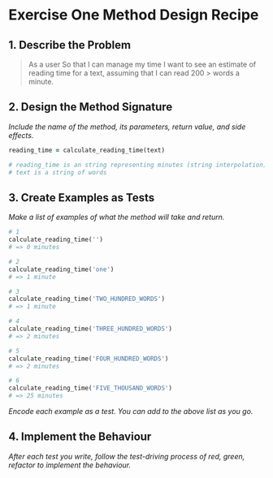 # Exercise One Method Design Recipe

## 1. Describe the Problem

> As a user
> So that I can manage my time
> I want to see an estimate of reading time for a text, assuming that I can read 200 > words a minute.


## 2. Design the Method Signature

_Include the name of the method, its parameters, return value, and side effects._

```ruby
reading_time = calculate_reading_time(text)

# reading_time is an string representing minutes (string interpolation)
# text is a string of words
```

## 3. Create Examples as Tests

_Make a list of examples of what the method will take and return._

```ruby
# 1 
calculate_reading_time('')
# => 0 minutes

# 2 
calculate_reading_time('one')
# => 1 minute

# 3 
calculate_reading_time('TWO_HUNDRED_WORDS')
# => 1 minute

# 4
calculate_reading_time('THREE_HUNDRED_WORDS')
# => 2 minutes

# 5
calculate_reading_time('FOUR_HUNDRED_WORDS')
# => 2 minutes

# 6
calculate_reading_time('FIVE_THOUSAND_WORDS')
# => 25 minutes

```

_Encode each example as a test. You can add to the above list as you go._

## 4. Implement the Behaviour

_After each test you write, follow the test-driving process of red, green, refactor to implement the behaviour._
